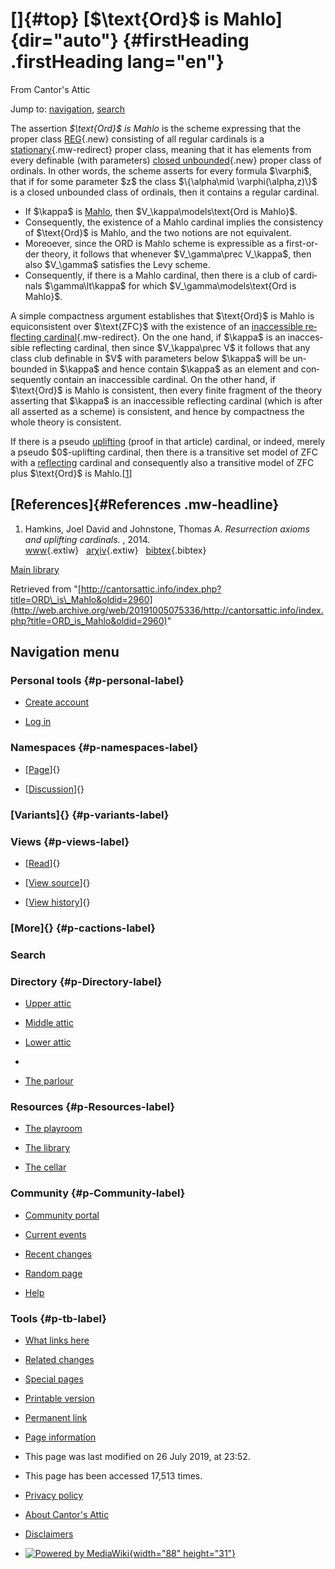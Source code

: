 <div id="mw-page-base" class="noprint">

</div>

<div id="mw-head-base" class="noprint">

</div>

<div id="content" class="mw-body" role="main">

[]{#top}
[\$\\text{Ord}\$ is Mahlo]{dir="auto"} {#firstHeading .firstHeading lang="en"}
======================================

<div id="bodyContent" class="mw-body-content">

<div id="siteSub">

From Cantor's Attic

</div>

<div id="contentSub">

</div>

<div id="jump-to-nav" class="mw-jump">

Jump to: [navigation](#mw-navigation), [search](#p-search)

</div>

<div id="mw-content-text" class="mw-content-ltr" lang="en" dir="ltr">

The assertion *\$\\text{Ord}\$ is Mahlo* is the scheme expressing that
the proper class
[REG](/web/20191005075336/http://cantorsattic.info/index.php?title=REG&action=edit&redlink=1 "REG (page does not exist)"){.new}
consisting of all regular cardinals is a
[stationary](/web/20191005075336/http://cantorsattic.info/Stationary "Stationary"){.mw-redirect}
proper class, meaning that it has elements from every definable (with
parameters) [closed
unbounded](/web/20191005075336/http://cantorsattic.info/index.php?title=Closed_unbounded&action=edit&redlink=1 "Closed unbounded (page does not exist)"){.new}
proper class of ordinals. In other words, the scheme asserts for every
formula \$\\varphi\$, that if for some parameter \$z\$ the class
\$\\{\\alpha\\mid \\varphi(\\alpha,z)\\}\$ is a closed unbounded class
of ordinals, then it contains a regular cardinal.

-   If \$\\kappa\$ is
    [Mahlo](/web/20191005075336/http://cantorsattic.info/Mahlo "Mahlo"),
    then \$V\_\\kappa\\models\\text{Ord is Mahlo}\$.
-   Consequently, the existence of a Mahlo cardinal implies the
    consistency of \$\\text{Ord}\$ is Mahlo, and the two notions are not
    equivalent.
-   Moreoever, since the ORD is Mahlo scheme is expressible as a
    first-order theory, it follows that whenever \$V\_\\gamma\\prec
    V\_\\kappa\$, then also \$V\_\\gamma\$ satisfies the Levy scheme.
-   Consequently, if there is a Mahlo cardinal, then there is a club of
    cardinals \$\\gamma\\lt\\kappa\$ for which
    \$V\_\\gamma\\models\\text{Ord is Mahlo}\$.

A simple compactness argument establishes that \$\\text{Ord}\$ is Mahlo
is equiconsistent over \$\\text{ZFC}\$ with the existence of an
[inaccessible reflecting
cardinal](/web/20191005075336/http://cantorsattic.info/Inaccessible_reflecting_cardinal "Inaccessible reflecting cardinal"){.mw-redirect}.
On the one hand, if \$\\kappa\$ is an inaccessible reflecting cardinal,
then since \$V\_\\kappa\\prec V\$ it follows that any class club
definable in \$V\$ with parameters below \$\\kappa\$ will be unbounded
in \$\\kappa\$ and hence contain \$\\kappa\$ as an element and
consequently contain an inaccessible cardinal. On the other hand, if
\$\\text{Ord}\$ is Mahlo is consistent, then every finite fragment of
the theory asserting that \$\\kappa\$ is an inaccessible reflecting
cardinal (which is after all asserted as a scheme) is consistent, and
hence by compactness the whole theory is consistent.

If there is a pseudo
[uplifting](/web/20191005075336/http://cantorsattic.info/Uplifting "Uplifting")
(proof in that article) cardinal, or indeed, merely a pseudo
\$0\$-uplifting cardinal, then there is a transitive set model of ZFC
with a
[reflecting](/web/20191005075336/http://cantorsattic.info/Reflecting "Reflecting")
cardinal and consequently also a transitive model of ZFC plus
\$\\text{Ord}\$ is
Mahlo.\[[1](#bibkey_HamkinsJohnstone:ResurrectionAxioms)\]

[References]{#References .mw-headline}
--------------------------------------

1.  <div id="bibkey_HamkinsJohnstone:ResurrectionAxioms">

    </div>

    Hamkins, Joel David and Johnstone, Thomas A. *Resurrection axioms
    and uplifting cardinals.* , 2014.
    [www](http://web.archive.org/web/20191005075336/http://jdh.hamkins.org/resurrection-axioms-and-uplifting-cardinals/){.extiw}   [arχiv](http://web.archive.org/web/20191005075336/http://arxiv.org/abs/1307.3602){.extiw}   [bibtex](javascript:bibpopup('@article%7BHamkinsJohnstone:ResurrectionAxioms,%20%20AUTHOR%20=%20%20%20%20%20%20%20%7BHamkins,%20Joel%20David%20and%20Johnstone,%20Thomas%20A.%7D,%3Cbr%3E%20%20TITLE%20=%20%20%20%20%20%20%20%20%7BResurrection%20axioms%20and%20uplifting%20cardinals%7D,%3Cbr%3E%20%20YEAR%20=%20%20%20%20%20%20%20%20%20%7B2014%7D,%3Cbr%3E%20%20url%20=%20%20%20%20%20%20%20%20%20%20%7Bhttp://jdh.hamkins.org/resurrection-axioms-and-uplifting-cardinals/%7D,%3Cbr%3E%20%20eprint%20=%20%20%20%20%20%20%20%7B1307.3602%7D,%3Cbr%3E%7D')){.bibtex}

[Main
library](/web/20191005075336/http://cantorsattic.info/Library "Library")

</div>

<div class="printfooter">

Retrieved from
"[http://cantorsattic.info/index.php?title=ORD\_is\_Mahlo&oldid=2960](http://web.archive.org/web/20191005075336/http://cantorsattic.info/index.php?title=ORD_is_Mahlo&oldid=2960)"

</div>

<div id="catlinks" class="catlinks catlinks-allhidden">

</div>

<div class="visualClear">

</div>

</div>

</div>

<div id="mw-navigation">

Navigation menu
---------------

<div id="mw-head">

<div id="p-personal" role="navigation"
aria-labelledby="p-personal-label">

### Personal tools {#p-personal-label}

-   <div id="pt-createaccount">

    </div>

    [Create
    account](/web/20191005075336/http://cantorsattic.info/index.php?title=Special:UserLogin&returnto=ORD+is+Mahlo&type=signup)
-   <div id="pt-login">

    </div>

    [Log
    in](/web/20191005075336/http://cantorsattic.info/index.php?title=Special:UserLogin&returnto=ORD+is+Mahlo "You are encouraged to log in; however, it is not mandatory [o]")

</div>

<div id="left-navigation">

<div id="p-namespaces" class="vectorTabs" role="navigation"
aria-labelledby="p-namespaces-label">

### Namespaces {#p-namespaces-label}

-   <div id="ca-nstab-main">

    </div>

    [[Page](/web/20191005075336/http://cantorsattic.info/ORD_is_Mahlo "View the content page [c]")]{}
-   <div id="ca-talk">

    </div>

    [[Discussion](/web/20191005075336/http://cantorsattic.info/index.php?title=Talk:ORD_is_Mahlo&action=edit&redlink=1 "Discussion about the content page [t]")]{}

</div>

<div id="p-variants" class="vectorMenu emptyPortlet" role="navigation"
aria-labelledby="p-variants-label">

### [Variants]{}[](#) {#p-variants-label}

<div class="menu">

</div>

</div>

</div>

<div id="right-navigation">

<div id="p-views" class="vectorTabs" role="navigation"
aria-labelledby="p-views-label">

### Views {#p-views-label}

-   <div id="ca-view">

    </div>

    [[Read](/web/20191005075336/http://cantorsattic.info/ORD_is_Mahlo)]{}
-   <div id="ca-viewsource">

    </div>

    [[View
    source](/web/20191005075336/http://cantorsattic.info/index.php?title=ORD_is_Mahlo&action=edit "This page is protected.
    You can view its source [e]")]{}
-   <div id="ca-history">

    </div>

    [[View
    history](/web/20191005075336/http://cantorsattic.info/index.php?title=ORD_is_Mahlo&action=history "Past revisions of this page [h]")]{}

</div>

<div id="p-cactions" class="vectorMenu emptyPortlet" role="navigation"
aria-labelledby="p-cactions-label">

### [More]{}[](#) {#p-cactions-label}

<div class="menu">

</div>

</div>

<div id="p-search" role="search">

### Search

<div id="simpleSearch">

</div>

</div>

</div>

</div>

<div id="mw-panel">

<div id="p-logo" role="banner">

[](/web/20191005075336/http://cantorsattic.info/Cantor%27s_Attic "Visit the main page")

</div>

<div id="p-Directory" class="portal" role="navigation"
aria-labelledby="p-Directory-label">

### Directory {#p-Directory-label}

<div class="body">

-   <div id="n-Upper-attic">

    </div>

    [Upper
    attic](/web/20191005075336/http://cantorsattic.info/Upper_attic)
-   <div id="n-Middle-attic">

    </div>

    [Middle
    attic](/web/20191005075336/http://cantorsattic.info/Middle_attic)
-   <div id="n-Lower-attic">

    </div>

    [Lower
    attic](/web/20191005075336/http://cantorsattic.info/Lower_attic)
-   <div id="n-">

    </div>

    [](INVALID-TITLE)
-   <div id="n-The-parlour">

    </div>

    [The parlour](/web/20191005075336/http://cantorsattic.info/Parlour)

</div>

</div>

<div id="p-Resources" class="portal" role="navigation"
aria-labelledby="p-Resources-label">

### Resources {#p-Resources-label}

<div class="body">

-   <div id="n-The-playroom">

    </div>

    [The
    playroom](/web/20191005075336/http://cantorsattic.info/Playroom)
-   <div id="n-The-library">

    </div>

    [The library](/web/20191005075336/http://cantorsattic.info/Library)
-   <div id="n-The-cellar">

    </div>

    [The cellar](/web/20191005075336/http://cantorsattic.info/Cellar)

</div>

</div>

<div id="p-Community" class="portal" role="navigation"
aria-labelledby="p-Community-label">

### Community {#p-Community-label}

<div class="body">

-   <div id="n-portal">

    </div>

    [Community
    portal](/web/20191005075336/http://cantorsattic.info/Cantor%27s_Attic:Community_portal "About the project, what you can do, where to find things")
-   <div id="n-currentevents">

    </div>

    [Current
    events](/web/20191005075336/http://cantorsattic.info/Cantor%27s_Attic:Current_events "Find background information on current events")
-   <div id="n-recentchanges">

    </div>

    [Recent
    changes](/web/20191005075336/http://cantorsattic.info/Special:RecentChanges "A list of recent changes in the wiki [r]")
-   <div id="n-randompage">

    </div>

    [Random
    page](/web/20191005075336/http://cantorsattic.info/Special:Random "Load a random page [x]")
-   <div id="n-help">

    </div>

    [Help](http://web.archive.org/web/20191005075336/https://www.mediawiki.org/wiki/Special:MyLanguage/Help:Contents "The place to find out")

</div>

</div>

<div id="p-tb" class="portal" role="navigation"
aria-labelledby="p-tb-label">

### Tools {#p-tb-label}

<div class="body">

-   <div id="t-whatlinkshere">

    </div>

    [What links
    here](/web/20191005075336/http://cantorsattic.info/Special:WhatLinksHere/ORD_is_Mahlo "A list of all wiki pages that link here [j]")
-   <div id="t-recentchangeslinked">

    </div>

    [Related
    changes](/web/20191005075336/http://cantorsattic.info/Special:RecentChangesLinked/ORD_is_Mahlo "Recent changes in pages linked from this page [k]")
-   <div id="t-specialpages">

    </div>

    [Special
    pages](/web/20191005075336/http://cantorsattic.info/Special:SpecialPages "A list of all special pages [q]")
-   <div id="t-print">

    </div>

    [Printable
    version](/web/20191005075336/http://cantorsattic.info/index.php?title=ORD_is_Mahlo&printable=yes "Printable version of this page [p]")
-   <div id="t-permalink">

    </div>

    [Permanent
    link](/web/20191005075336/http://cantorsattic.info/index.php?title=ORD_is_Mahlo&oldid=2960 "Permanent link to this revision of the page")
-   <div id="t-info">

    </div>

    [Page
    information](/web/20191005075336/http://cantorsattic.info/index.php?title=ORD_is_Mahlo&action=info)

</div>

</div>

</div>

</div>

<div id="footer" role="contentinfo">

-   <div id="footer-info-lastmod">

    </div>

    This page was last modified on 26 July 2019, at 23:52.
-   <div id="footer-info-viewcount">

    </div>

    This page has been accessed 17,513 times.

<!-- -->

-   <div id="footer-places-privacy">

    </div>

    [Privacy
    policy](/web/20191005075336/http://cantorsattic.info/Cantor%27s_Attic:Privacy_policy "Cantor's Attic:Privacy policy")
-   <div id="footer-places-about">

    </div>

    [About Cantor's
    Attic](/web/20191005075336/http://cantorsattic.info/Cantor%27s_Attic:About "Cantor's Attic:About")
-   <div id="footer-places-disclaimer">

    </div>

    [Disclaimers](/web/20191005075336/http://cantorsattic.info/Cantor%27s_Attic:General_disclaimer "Cantor's Attic:General disclaimer")

<!-- -->

-   <div id="footer-poweredbyico">

    </div>

    [![Powered by
    MediaWiki](/web/20191005075336im_/http://cantorsattic.info/resources/assets/poweredby_mediawiki_88x31.png){width="88"
    height="31"}](//web.archive.org/web/20191005075336/http://www.mediawiki.org/)

<div style="clear:both">

</div>

</div>
